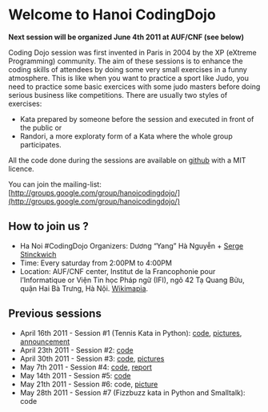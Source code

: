 Welcome to Hanoi CodingDojo
===========================

**Next session will be organized June 4th 2011 at AUF/CNF (see below)**

Coding Dojo session was first invented in Paris in 2004 by the XP (eXtreme Programming) community. The aim of these sessions is to enhance the coding skills of attendees by doing some very small exercises in a funny atmosphere. This is like when you want to practice a sport like Judo, you need to practice some basic exercices with some judo masters before doing serious business like competitions.
There are usually two styles of exercises:

* Kata prepared by someone before the session and executed in front of the public or
* Randori, a more exploraty form of a Kata where the whole group participates.

All the code done during the sessions are available on [github](http://www.github.com/) with a MIT licence.

You can join the mailing-list: [http://groups.google.com/group/hanoicodingdojo/](http://groups.google.com/group/hanoicodingdojo/)

How to join us ?
---------------------
 * Ha Noi #CodingDojo Organizers: Dương “Yang” Hà Nguyễn + [Serge Stinckwich](http://www.doesnotunderstand.org/)
 * Time: Every saturday from 2:00PM to 4:00PM
 * Location: AUF/CNF center, Institut de la Francophonie pour l’Informatique or Viện Tin học Pháp ngữ (IFI), ngõ 42 Tạ Quang Bửu, quận Hai Bà Trưng, Hà Nội. [Wikimapia](http://wikimapia.org/131037/vi/Vi%E1%BB%87n-Tin-h%E1%BB%8Dc-Ph%C3%A1p-ng%E1%BB%AF-H%C3%A0-N%E1%BB%99i-IFI).

Previous sessions
------------
* April 16th 2011 - Session #1 (Tennis Kata in Python): [code](https://github.com/HaNoiCodingDojo/HNCDSession1), [pictures](http://www.flickr.com/photos/sergestinckwich/sets/72157626521205638/), [announcement](http://blog.hanoilug.org/?p=123)
* April 23th 2011 - Session #2: [code](https://github.com/HaNoiCodingDojo/HNCDSession2)
* April 30th 2011 - Session #3: [code](https://github.com/HaNoiCodingDojo/HNCDSession3), [pictures](http://www.flickr.com/photos/vuhung/sets/72157626622094652/)
* May 7th 2011 - Session #4: [code](https://github.com/HaNoiCodingDojo/HNCDSession4), [report](http://blog.hanoilug.org/?p=124)
* May 14th 2011 - Session #5: [code](https://github.com/HaNoiCodingDojo/HNCDSession5)
* May 21th 2011 - Session #6: code, [picture](http://www.flickr.com/photos/sergestinckwich/5753566224/)
* May 28th 2011 - Session #7 (Fizzbuzz kata in Python and Smalltalk): code
